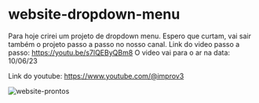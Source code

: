 # website-dropdown-menu

Para hoje crirei um projeto de dropdown menu. 
Espero que curtam, vai sair também o projeto passo a passo no nosso canal. 
Link do video passo a passo: https://youtu.be/s7lQEByQBm8
O video vai para o ar na data: 10/06/23

Link do youtube: https://www.youtube.com/@improv3

![website-prontos](https://user-images.githubusercontent.com/105504791/232345171-2d8a506f-ed81-4e5c-bd6b-b7487f6dca0c.jpg)
